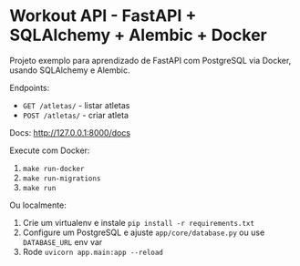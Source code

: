 # Workout API - FastAPI + SQLAlchemy + Alembic + Docker

Projeto exemplo para aprendizado de FastAPI com PostgreSQL via Docker, usando SQLAlchemy e Alembic.

Endpoints:
- `GET /atletas/` - listar atletas
- `POST /atletas/` - criar atleta

Docs: http://127.0.0.1:8000/docs

Execute com Docker:
1. `make run-docker`
2. `make run-migrations`
3. `make run`

Ou localmente:
1. Crie um virtualenv e instale `pip install -r requirements.txt`
2. Configure um PostgreSQL e ajuste `app/core/database.py` ou use `DATABASE_URL` env var
3. Rode `uvicorn app.main:app --reload`
